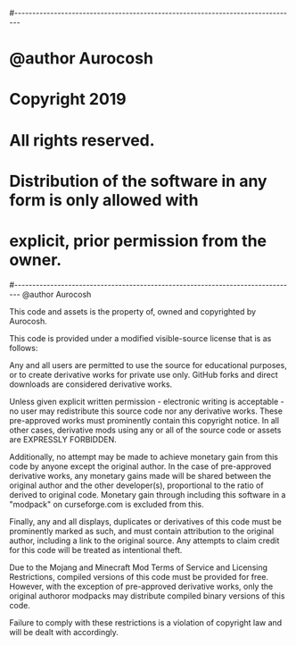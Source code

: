 #-------------------------------------------------------------------------------
# @author Aurocosh
# 
# Copyright 2019
# 
# All rights reserved.
# Distribution of the software in any form is only allowed with
# explicit, prior permission from the owner.
#-------------------------------------------------------------------------------
@author Aurocosh

This code and assets is the property of, owned and copyrighted by Aurocosh.

This code is provided under a modified visible-source license that is as follows:

Any and all users are permitted to use the source for educational purposes, or to create derivative works
for private use only. GitHub forks and direct downloads are considered derivative works.

Unless given explicit written permission - electronic writing is acceptable - no user may redistribute this
source code nor any derivative works. These pre-approved works must prominently contain this copyright notice.
In all other cases, derivative mods using any or all of the source code or assets are EXPRESSLY FORBIDDEN.

Additionally, no attempt may be made to achieve monetary gain from this code by anyone except the original author.
In the case of pre-approved derivative works, any monetary gains made will be shared between the original author
and the other developer(s), proportional to the ratio of derived to original code.
Monetary gain through including this software in a "modpack" on curseforge.com is excluded from this.

Finally, any and all displays, duplicates or derivatives of this code must be prominently marked as such, and must
contain attribution to the original author, including a link to the original source. Any attempts to claim credit
for this code will be treated as intentional theft.

Due to the Mojang and Minecraft Mod Terms of Service and Licensing Restrictions, compiled versions of this code
must be provided for free. However, with the exception of pre-approved derivative works, only the original authoror modpacks 
may distribute compiled binary versions of this code.

Failure to comply with these restrictions is a violation of copyright law and will be dealt with accordingly.